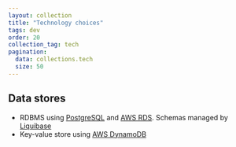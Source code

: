 ```yaml
---
layout: collection
title: "Technology choices"
tags: dev
order: 20
collection_tag: tech
pagination:
  data: collections.tech
  size: 50
---
```

## Data stores

* RDBMS using [PostgreSQL][postgresql] and [AWS RDS][aws-rds-postgresql]. Schemas managed by [Liquibase][liquibase]
* Key-value store using [AWS DynamoDB][aws-dynamodb]

[aws-rds-postgresql]: <https://aws.amazon.com/rds/postgresql/>
[aws-dynamodb]: <https://aws.amazon.com/dynamodb/>
[liquibase]: <https://www.liquibase.org/>
[postgresql]: <https://www.postgresql.org/>
